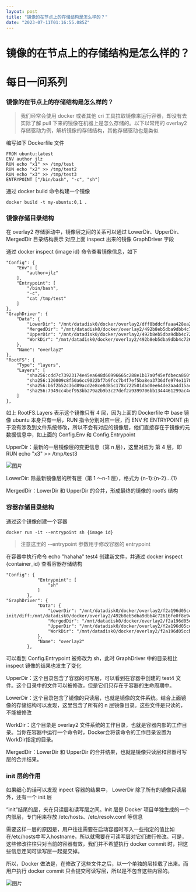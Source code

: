```yaml
---
layout: post
title: "镜像的在节点上的存储结构是怎么样的？"
date: "2023-07-11T01:16:55.085Z"
---
```

镜像的在节点上的存储结构是怎么样的？
==================

每日一问系列
======

### 镜像的在节点上的存储结构是怎么样的？

> 我们经常会使用 docker 或者其他 cri 工具拉取镜像来运行容器，却没有去实际了解 pull 下来的镜像在机器上是怎么存储的。以下以常用的 overlay2 存储驱动为例，解析镜像的存储结构，其他存储驱动也是类似

编写如下 Dockerfile 文件

    FROM ubuntu:latest
    ENV author jlz
    RUN echo "x1" >> /tmp/test
    RUN echo "x2" >> /tmp/test2
    RUN echo "x3" >> /tmp/test3
    ENTRYPOINT ["/bin/bash", "-c", "sh"]
    

通过 docker build 命令构建一个镜像

    docker build -t my-ubuntu:0,1 .
    

### 镜像存储目录结构

在 overlay2 存储驱动中，镜像层之间的关系可以通过 LowerDir、UpperDir、MergedDir 目录结构表示 对应上面 inspect 出来的镜像 GraphDriver 字段

通过 docker inspect {image id} 命令查看镜像信息，如下

    "Config": {
        "Env": [
            "author=jlz"
        ],
        "Entrypoint": [
            "/bin/bash",
            "-c",
            "cat /tmp/test"
        ]
    },
    "GraphDriver": {
        "Data": {
            "LowerDir": "/mnt/datadisk0/docker/overlay2/dff0bddcffaaa428ea232b202275d48845c11783ea428e9cfa335987cf91805c/diff:/mnt/datadisk0/docker/overlay2/3b5766ed7c43b9417311635ec98d844a98586b9854538975bc4ef12d22edfe1c/diff:/mnt/datadisk0/docker/overlay2/51798d33e8f37ed44c79b7ed5626e95936dd60b8269328557bb6d09f3e353356/diff",
            "MergedDir": "/mnt/datadisk0/docker/overlay2/492b8eb5dba9dbb4c72616fe0f8e9423a552d42e5ffe017cbd2e2fb60b3e20a7/merged",
            "UpperDir": "/mnt/datadisk0/docker/overlay2/492b8eb5dba9dbb4c72616fe0f8e9423a552d42e5ffe017cbd2e2fb60b3e20a7/diff",
            "WorkDir": "/mnt/datadisk0/docker/overlay2/492b8eb5dba9dbb4c72616fe0f8e9423a552d42e5ffe017cbd2e2fb60b3e20a7/work"
        },
        "Name": "overlay2"
    },
    "RootFS": {
        "Type": "layers",
        "Layers": [
            "sha256:cdd7c73923174e45ea648d66996665c288e1b17a0f45efdbeca860f6dafdf731",
            "sha256:120009c8f50a6cc9022bf7b9fcc7b4f7ef5ba8ea3736dfe974e11780d1a840a0",
            "sha256:b6f2b52c36d89acd2e8ce8d85c178c722501dad0ee64de2aa4d15ac18c1cf0fc",
            "sha256:7949cc4bef953bb279a2b9b3c27def2a9399706bb1344461299ac4c01c4692df"
        ]
    },
    

如上 RootFS.Layers 表示这个镜像只有 4 层，因为上面的 Dockerfile 中 base 镜像 ubuntu 本身只有一层，RUN 指令分别对应一层，而 ENV 和 ENTRYPOINT 由于没有涉及到文件系统修改，所以不会有对应的镜像层，他们直接存在于镜像的元数据信息中，如上面的 Config.Env 和 Config.Entrypoint

UpperDir：最新的一层镜像层的变更信息（第 n 层），这里对应为 第 4 层，即 RUN echo "x3" >> /tmp/test3

![图片](https://mmbiz.qpic.cn/mmbiz_png/2fBauyxIV9bUFoVvGUBOzicSuFyibF6dqGCtMok9iaCtl7Ko3KcXd45cBcy2fz3dl2TL61IXmAJQ9Fgjcycvu6rkA/640?wx_fmt=png "null")

LowerDir: 除最新镜像层的所有层（第 1 ～n-1 层），格式为 {n-1}:{n-2}...{1}

MergedDir：LowerDir 和 UpperDir 的合并，形成最终的镜像的 rootfs 结构

### 容器存储目录结构

通过这个镜像创建一个容器

    docker run -it --entrypoint sh {image id}
    

> 注意这里的 --entrypoint 参数用于修改容器的 entrypoint

在容器中执行命令 echo "hahaha" test4 创建新文件，并通过 docker inspect {container\_id} 查看容器存储结构

    "Config": {
                "Entrypoint": [
                    "sh"
                ]
            },
    "GraphDriver": {
                "Data": {
                    "LowerDir": "/mnt/datadisk0/docker/overlay2/f2a196d05ccbae06927091297ea503ce59ddf6bc01b8edd686358ca9a41b9abd-init/diff:/mnt/datadisk0/docker/overlay2/492b8eb5dba9dbb4c72616fe0f8e9423a552d42e5ffe017cbd2e2fb60b3e20a7/diff:/mnt/datadisk0/docker/overlay2/dff0bddcffaaa428ea232b202275d48845c11783ea428e9cfa335987cf91805c/diff:/mnt/datadisk0/docker/overlay2/3b5766ed7c43b9417311635ec98d844a98586b9854538975bc4ef12d22edfe1c/diff:/mnt/datadisk0/docker/overlay2/51798d33e8f37ed44c79b7ed5626e95936dd60b8269328557bb6d09f3e353356/diff",
                    "MergedDir": "/mnt/datadisk0/docker/overlay2/f2a196d05ccbae06927091297ea503ce59ddf6bc01b8edd686358ca9a41b9abd/merged",
                    "UpperDir": "/mnt/datadisk0/docker/overlay2/f2a196d05ccbae06927091297ea503ce59ddf6bc01b8edd686358ca9a41b9abd/diff",
                    "WorkDir": "/mnt/datadisk0/docker/overlay2/f2a196d05ccbae06927091297ea503ce59ddf6bc01b8edd686358ca9a41b9abd/work"
                },
                "Name": "overlay2"
            },
    
    

可以看到 Config.Entrypoint 被修改为 sh，此时 GraphDriver 中的目录相比 inspect 镜像的结果也发生了变化

UpperDir：这个目录包含了容器的可写层，可以看到在容器中创建的 test4 文件。这个目录中的文件可以被修改，但是它们只存在于容器的生命周期中。

LowerDir：这个目录包含了镜像的只读层，也就是镜像的文件系统。结合上面镜像的存储结构可以发现，这里包含了所有的 n 层镜像目录。这些文件是只读的，不能被修改

WorkDir：这个目录是 overlay2 文件系统的工作目录，也就是容器内部的工作目录。当你在容器中运行一个命令时，Docker会将该命令的工作目录设置为WorkDir指定的目录。

MergedDir：LowerDir 和 UpperDir 的合并结果，也就是镜像只读层和容器可写层的合并结果。

### init 层的作用

如果细心的话可以发现 inpect 容器的结果中， LowerDir 除了所有的镜像只读层外，还有一个 init 层

“init”结尾的层，夹在只读层和读写层之间。Init 层是 Docker 项目单独生成的一个内部层，专门用来存放 /etc/hosts、/etc/resolv.conf 等信息

需要这样一层的原因是，用户往往需要在启动容器时写入一些指定的值比如在/etc/hosts中写入hostname，所以就需要在可读写层对它们进行修改。可是，这些修改往往只对当前的容器有效，我们并不希望执行 docker commit 时，把这些信息连同可读写层一起提交掉。

所以，Docker 做法是，在修改了这些文件之后，以一个单独的层挂载了出来。而用户执行 docker commit 只会提交可读写层，所以是不包含这些内容的。

![图片](https://mmbiz.qpic.cn/mmbiz_png/2fBauyxIV9YmLFQeheVRlib675c1S34fYGl7Y1RGmdwISIncPcibic1phDVRPaqUZKJUCx0lINWdqtWcJOpArFsKA/640?wx_fmt=png)